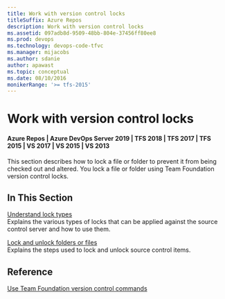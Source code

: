 ```yaml
---
title: Work with version control locks
titleSuffix: Azure Repos
description: Work with version control locks
ms.assetid: 097adb8d-9509-48bb-804e-37456ff80ee8
ms.prod: devops
ms.technology: devops-code-tfvc
ms.manager: mijacobs
ms.author: sdanie
author: apawast
ms.topic: conceptual
ms.date: 08/10/2016
monikerRange: '>= tfs-2015'
---
```



# Work with version control locks

#### Azure Repos | Azure DevOps Server 2019 | TFS 2018 | TFS 2017 | TFS 2015 | VS 2017 | VS 2015 | VS 2013

This section describes how to lock a file or folder to prevent it from being checked out and altered. You lock a file or folder using Team Foundation version control locks.

## In This Section

[Understand lock types](understand-lock-types.md)     
Explains the various types of locks that can be applied against the source control server and how to use them.

[Lock and unlock folders or files](lock-unlock-folders-files.md)     
Explains the steps used to lock and unlock source control items.

## Reference

 [Use Team Foundation version control commands](use-team-foundation-version-control-commands.md) 
